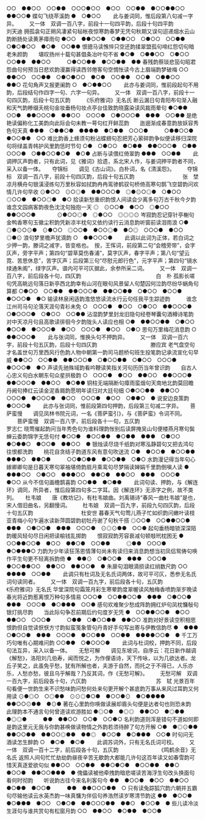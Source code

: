 <!-- { "loadSidebar": true } -->
○○　●●○○　○○●●　○○○●○○　●○○　○○●●　●○○●●○○　●●○○●
蝶句飞绕苹溪韵
●　○●○○ 
   　　此与姜词同，惟后段第八句减一字异。 
　　又一体　双调一百八字，前段十一句四平韵，后段十句四平韵　　　　　　　　　刘天迪 
拥孤衾句正朔风凄紧句毡帐夜惊寒韵春梦无凭句秋期又误句迢递烟水云山韵断肠处读黄茅瘴雨句
●○○　●●○○●　○●●○○　○●○○　○○●●　○●○●○○　●○●　○○●●
恨骢马读憔悴只空还韵揉翠盟孤句啼红怨切句暗老朱颜韵　　堪叹扬州十载句甚倡条冶叶句不省
●○●　○●●○○　○●○○　○○●●　●●○○　　　○●○○●●　●○○●●　●●
春残韵蔡琰悲笳句昭君怨曲句何预当日悲欢韵漫赢得读西邻倦客句空惆怅读今古上眉端韵梦破梅
○○　●●○○　○○●●　○●○●○○　●○●　○○●●　○○●　○●●○○　●●○
花句角声又报更阑韵
○　●○●●○○ 
   　　此亦与姜词同，惟前段起句不用韵，后段结句作四字一句、六字一句异。 
　　又一体　双调一百八字，前段十一句四仄韵，后段十句五仄韵　　　《乐府雅词》无名氏 
断云漏日句青阳布句渐入融和天气韵糁缀夭桃句金妆垂杨句妆点亭台佳致韵晓露染读风裁雨晕句
●○●●　○○●　●●○○○●　●●○○　○○○●　○●○○○●　●●●　○○●●
是绝艳读偏称化工美韵向此际会句未教一萼句红开鲜蕊韵　　迤逦渐成春意韵放妖容秀色句天真
●●●　○●●○●　●●●●　●○●●　○○○●　　　○●●○○●　●○○●●　○○
难比韵香上蜂须句粉沾蝶翅句忍把芳心萦碎韵争似便读移归深院句将绿盖青帏护风里韵恁时节句
○●　○●○○　●○●●　●●○○○●　○●●　○○○●　○●●○○●○●　●○●
占断与读偎红倚翠韵
●●●　○○●● 
   　　此调押仄声韵者，只有此词，见《雅词》拾遗，系北宋人作，与姜词押平韵者不同，采入以备一体。 
　 
夺锦标　　调见《古山词》。白朴词，名《清溪怨》。 
　　夺锦标　双调一百八字，前段十句四仄韵，后段十句五仄韵　　　　　　　　　张　埜 
凉月横舟句银潢浸练句万里秋容如拭韵冉冉鸾骖鹤驭句桥倚高寒句鹊飞空碧韵问欢情几许句早收
⊙●○○　⊙○◎●　●●○○○●　◎●⊙○◎●　○●○○　◎○○●　●○○◎●　●○
拾读新愁重织韵恨人间读会少离多句万古千秋今夕韵　　　谁念文园病客韵夜色沈沈句独抱一天
◎　⊙○○●　●○○　◎●○○　●●○○○●　　　　⊙●○○◎●　◎●○○　◎◎◎⊙
岑寂韵忍记穿针亭榭句金鸭香寒句玉徽尘积韵凭新凉半枕句又依约读行云消息韵听窗前读泪雨浪
○●　◎●⊙○⊙●　⊙●○○　◎○○●　●○○◎●　●○◎　○○○●　●○○　◎●⊙
浪句梦里檐声犹滴韵
○　●●○○○● 
   　　此调以此词为正体，若白词之少押一韵，滕词之减字，皆变格也。　按，王恽词，前段第二句“会稽旁带”，会字仄声，旁字平声；第四句“碧草莫伤春浦”，莫字仄声，春字平声；第八句“望云霓、苦思休息”，苦字仄声；后段第三句“尽慰元郎行色”，元字平声；第四句“镜水绿通朱阁”，绿字仄声。谱内可平可仄据此，余参所采二词。 
　　又一体　双调一百八字，前后段各十句，四仄韵　　　　　　　　　　　　　　白　朴 
孤影长嗟句凭高眺远句落日新亭西北韵幸有山河在眼句风景留人句楚囚何泣韵尽纷华蜗角句算都
○●○○　○○●●　●●○○○●　●●○○●●　○●○○　●○○●　●○○○●　●○
输读林泉闲适韵澹悠悠读流水行云句任我平生踪迹韵　　　谁念江州司马句沦落天涯句青衫未免
○　○○○●　●○○　○●○○　●●○○○●　　　　○●○○○●　○●○○　○○●●
沾湿韵梦里封龙旧隐句经卷琴囊句酒樽诗笔韵对中天凉月句且高歌读徘徊今夕韵陇头人读应也相
○●　●●○○●●　○●○○　●○○●　●○○○●　●○○　○○○●　●○○　○●○
思句万里梅花消息韵
○　●●○○○●
   　　此与张词同，惟换头句不押韵异。 
　　又一体　双调一百六字，前段十句五仄韵，后段十句四仄韵　　　　　　　　　　滕应宾 
老气盘空句才名盖世句万里西风行色韵人物中朝第一韵司马题桥句班生投笔韵记承流宣化句早威
●●○○　○○●●　●●○○○●　○●○○●●　○●○○　○○○●　●○○○●　●○
声读先驰殊域韵看吟鞭读笑指关河句历历当年曾识韵　　自古人心忠义句白水朝东句众星拱极韵
○　○○○●　●○○　●●○○　●●○○○●　　　●●○○○●　●●○○　●○●●
铜柱无端隔断句瘴雨蛮烟句天南地北韵莫回瞻丹阙句捧红云读金泥香屑韵愿明年读归对大廷句细
○●○○●●　●●○○　○○○●　●○○○●　●○○　○○○●　●○○　○●●○　●
说安边良策韵
●○○○●
   　　此亦与张词同，惟前段第四句押韵，后段第三句减二字异。 
　 
菩萨蛮慢　　调见凤林书院元词，一名《菩萨蛮引》，与《菩萨蛮》令词不同。 
　　菩萨蛮慢　双调一百八字，前后段各十一句，五仄韵　　　　　　　　　　　　罗志仁 
晓莺催起韵问当年秀色句为谁料理韵怅别后读屏掩吴山句便楼燕月寒句鬓蝉云委韵锦字无恁句付
●○○●　●○○●●　●○●●　●●●　○●○○　●○●●○　●○○●　●●○○　●
银烛读尽烧千纸韵对寒泓静碧句又把去鸿句往恨都洗韵　　桃花自贪结子韵道东风有意句吹送流
○●　●○○●　●○○●●　●●●○　●●○●　　　○○●○●●　●○○●●　○●○
水韵漫记得当年句心嫁卿卿句是日暮天寒句翠袖堪倚韵扇月乘鸾句尽梦隔读婵娟千里韵倒嗔人读
●　●●●○○　○●○○　●●●○○　●●○●　●●○○　●●●　○○○●　●○○
从今不信句画檐鹊喜韵
○○●●　●○●● 
   　　此词句读、押韵，与《解连环》调同，所异者，惟后段第四句多二字耳。因《解连环》无添字之例，故不类列。 
　 
杜韦娘　　唐《教坊记》，有杜韦娘曲。刘禹锡诗“春风一曲杜韦娘”是也，宋人借旧曲名，另翻慢词。 
　　杜韦娘　双调一百九字，前段九句四仄韵，后段十句五仄韵　　　　　　　　　杜安世 
暮春天气句莺儿燕子忙如织韵问嫩叶读枝亚青梅小句乍遍水读新萍圆碧韵初牡丹谢了句秋千搭
◎○○●　○○●●○○●　●●●　○●○○●　●●●　○○○●　⊙◎⊙●●　○○●
起句垂杨暗锁深深陌韵暖风轻句尽日闲把读榆钱乱掷韵　　恨寂寂韵芳容衰减句顿攲玳枕困无
●　○○●●○○●　●○○　●●○●　○○●●　　　◎●●　○○○●　●○●●●○
力韵为少年读狂荡恩情薄句尚未有读归来消息韵想当初凤侣鸳俦句唤作平生句更不轻离拆韵倚
●　●●⊙　○●○○●　●●●　○○○●　●○○●●○○　●●○○　●●○○●　●
朱扉句泪眼滴损读红绡数尺韵
○○　●●●●　○○●● 
   　　此调只有杜词及无名氏词两体，故可平可仄，悉参无名氏词句读同者。 
　　又一体　双调一百九字，前后段各十句，五仄韵　　　　　　　　　《乐府雅词》无名氏 
华堂深院句霜笼月彩生寒晕韵度翠幄读风触梅香喷韵渐岁晚读春光将近韵惹离恨万种句多情易
○○○●　○○●●○○●　●●●　○●○○●　●●●　○○○●　●○●●●　○○●
感句欢难聚少愁成阵韵拥红炉句凤枕慵敧句银灯挑尽韵　　当此际句争忍前期后约句度岁无凭
●　○○●●○○●　●○○　●●○○　○○○●　　　○●●　○●○○●●　●●○○
准韵对好景读空积相思恨韵但自觉读恹恹方寸韵拟蛮笺象管句丹青好手句写出寄与伊教信韵尽
●　●●●　○●○○●　●●●　○○○●　●○○●●　○○●●　●●●●○○●　●
千工万巧句唯有心期难问韵
○○●●　○●○○○● 
   　　此词与杜词校，押韵不同，后段句法互异，采入以备一体。 
　 
无愁可解　　调见东坡词，自序云：花日新作越调《解愁》，洛阳刘几伯寿，闻而悦之，为作俚语诗，天下传咏，以为几欲达者。龙丘子笑之，此虽免乎愁，犹有所解也者，夫游于自然，而托之于不得已，人乐亦乐，人愁亦愁，彼且乌乎解哉？乃反其词，作《无愁可解》。 
　　无愁可解　双调一百九字，前后段各十句，六仄韵　　　　　　　　　　　　　苏　轼 
光景百年句看便一世韵生来不识愁味韵问愁何处来句更开解个甚底韵万事从来风过耳韵又何用读
⊙●◎○　○◎●●　⊙⊙◎●○●　●○○●⊙　●○●●●●　●●○○⊙●●　●⊙●
著在心里韵你唤做读展却眉头句便是达者句也则恐未韵　　此理韵本不通言句何曾道读欢游胜如
●◎○●　●◎◎　●●○○　●◎●●　●◎◎●　　　●●　●●○○　○○●　○○●○
名利韵道则浑是错句不道如何即是韵这里元无我与你韵甚唤做读物情之外韵若须待醉了句方开解
○●　●◎⊙●●　●●○○●●　●●○○◎●●　●●◎　●○○●　●○●●●　○○●
时句问无酒读怎生醉韵
○　●○●　●○● 
   　　此调苏词外，只有无名氏词可校。 
　　又一体　双调一百十二字，前后段各十句，五仄韵　　　　　　　　《鸣鹤余音》无名氏 
返照人间句忙忙劫劫韵昼夜辛苦无歇韵大都能几许句这百年读又如春雪韵可惜天真逐爱欲句似
●●○○　○○●●　●●○●○●　●○○●●　●●○　●○○●　●●○○●●●　●
傀儡读被他牵拽韵暗悲嗟读苦海浮生句改头换面句看何时彻韵　　听说韵古往今来名利客句今
●●　●○○●　●○○　●●○○　●○●●　●○○●　　　●●　●●○○○●●　○
只有读兔踪狐穴韵六朝并五霸句尽输他读云水英杰韵一味真慵为伴侣句养浩然读岁寒清节韵这
●●　●○○●　●○●●●　●○○　○●○●　●●○○○●●　●●○　●○○●　●
些儿读冷淡生涯句与谁共赏句有松窗月韵
○○　●●○○　●○●●　●○○● 

